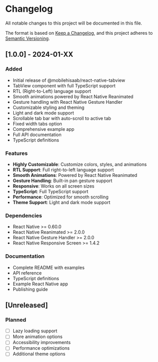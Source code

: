 # Changelog

All notable changes to this project will be documented in this file.

The format is based on [Keep a Changelog](https://keepachangelog.com/en/1.0.0/),
and this project adheres to [Semantic Versioning](https://semver.org/spec/v2.0.0.html).

## [1.0.0] - 2024-01-XX

### Added

- Initial release of @mobilehisaab/react-native-tabview
- TabView component with full TypeScript support
- RTL (Right-to-Left) language support
- Smooth animations powered by React Native Reanimated
- Gesture handling with React Native Gesture Handler
- Customizable styling and theming
- Light and dark mode support
- Scrollable tab bar with auto-scroll to active tab
- Fixed width tabs option
- Comprehensive example app
- Full API documentation
- TypeScript definitions

### Features

- **Highly Customizable**: Customize colors, styles, and animations
- **RTL Support**: Full right-to-left language support
- **Smooth Animations**: Powered by React Native Reanimated
- **Gesture Handling**: Built-in pan gesture support
- **Responsive**: Works on all screen sizes
- **TypeScript**: Full TypeScript support
- **Performance**: Optimized for smooth scrolling
- **Theme Support**: Light and dark mode support

### Dependencies

- React Native >= 0.60.0
- React Native Reanimated >= 2.0.0
- React Native Gesture Handler >= 2.0.0
- React Native Responsive Screen >= 1.4.2

### Documentation

- Complete README with examples
- API reference
- TypeScript definitions
- Example React Native app
- Publishing guide

## [Unreleased]

### Planned

- [ ] Lazy loading support
- [ ] More animation options
- [ ] Accessibility improvements
- [ ] Performance optimizations
- [ ] Additional theme options
